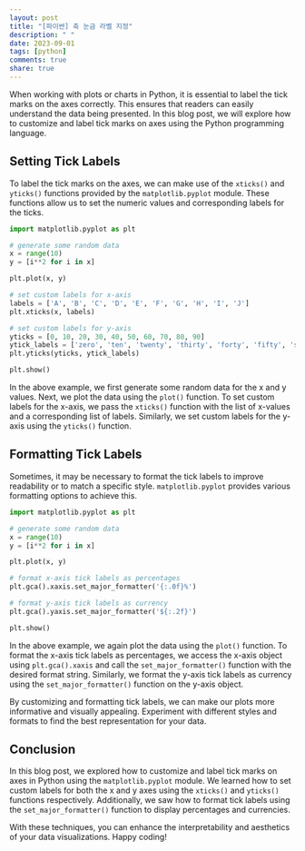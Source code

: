 ```yaml
---
layout: post
title: "[파이썬] 축 눈금 라벨 지정"
description: " "
date: 2023-09-01
tags: [python]
comments: true
share: true
---
```


When working with plots or charts in Python, it is essential to label the tick marks on the axes correctly. This ensures that readers can easily understand the data being presented. In this blog post, we will explore how to customize and label tick marks on axes using the Python programming language.

## Setting Tick Labels

To label the tick marks on the axes, we can make use of the `xticks()` and `yticks()` functions provided by the `matplotlib.pyplot` module. These functions allow us to set the numeric values and corresponding labels for the ticks.

```python
import matplotlib.pyplot as plt

# generate some random data
x = range(10)
y = [i**2 for i in x]

plt.plot(x, y)

# set custom labels for x-axis
labels = ['A', 'B', 'C', 'D', 'E', 'F', 'G', 'H', 'I', 'J']
plt.xticks(x, labels)

# set custom labels for y-axis
yticks = [0, 10, 20, 30, 40, 50, 60, 70, 80, 90]
ytick_labels = ['zero', 'ten', 'twenty', 'thirty', 'forty', 'fifty', 'sixty', 'seventy', 'eighty', 'ninety']
plt.yticks(yticks, ytick_labels)

plt.show()
```

In the above example, we first generate some random data for the x and y values. Next, we plot the data using the `plot()` function. To set custom labels for the x-axis, we pass the `xticks()` function with the list of x-values and a corresponding list of labels. Similarly, we set custom labels for the y-axis using the `yticks()` function.

## Formatting Tick Labels

Sometimes, it may be necessary to format the tick labels to improve readability or to match a specific style. `matplotlib.pyplot` provides various formatting options to achieve this.

```python
import matplotlib.pyplot as plt

# generate some random data
x = range(10)
y = [i**2 for i in x]

plt.plot(x, y)

# format x-axis tick labels as percentages
plt.gca().xaxis.set_major_formatter('{:.0f}%')

# format y-axis tick labels as currency
plt.gca().yaxis.set_major_formatter('${:.2f}')

plt.show()
```

In the above example, we again plot the data using the `plot()` function. To format the x-axis tick labels as percentages, we access the x-axis object using `plt.gca().xaxis` and call the `set_major_formatter()` function with the desired format string. Similarly, we format the y-axis tick labels as currency using the `set_major_formatter()` function on the y-axis object.

By customizing and formatting tick labels, we can make our plots more informative and visually appealing. Experiment with different styles and formats to find the best representation for your data.

## Conclusion

In this blog post, we explored how to customize and label tick marks on axes in Python using the `matplotlib.pyplot` module. We learned how to set custom labels for both the x and y axes using the `xticks()` and `yticks()` functions respectively. Additionally, we saw how to format tick labels using the `set_major_formatter()` function to display percentages and currencies.

With these techniques, you can enhance the interpretability and aesthetics of your data visualizations. Happy coding!